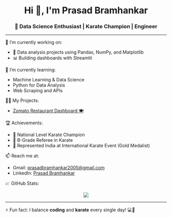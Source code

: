 <h1 align="center">Hi 👋, I'm Prasad Bramhankar</h1>
<h3 align="center">🚀 Data Science Enthusiast | Karate Champion | Engineer</h3>

---

🔭 I’m currently working on:
- 🔬 Data analysis projects using Pandas, NumPy, and Matplotlib
- 📊 Building dashboards with Streamlit

🌱 I’m currently learning:
- Machine Learning & Data Science
- Python for Data Analysis
- Web Scraping and APIs

👨‍💻 My Projects:
- [Zomato Restaurant Dashboard 🍽️](https://github.com/prasad-1805/Zomato-Restaurant-Dashboard.git)

🏆 Achievements:
- 🥇 National Level Karate Champion
- 🥋 B-Grade Referee in Karate
- 🏅 Represented India at International Karate Event (Gold Medalist)

📫 Reach me at:
- Gmail: prasadbramhankar2005@gmail.com
- LinkedIn: [Prasad Bramhankar](https://www.linkedin.com/in/prasad-bramhankar-253827249)

📈 GitHub Stats:
<p align="center">
<img src="https://github-readme-stats.vercel.app/api?username=prasad-1805&show_icons=true&theme=default" />
</p>

---

⚡ Fun fact: I balance **coding** and **karate** every single day! 💻🥋

